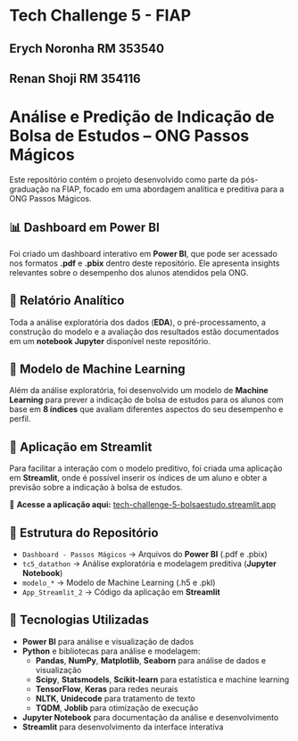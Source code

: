 # Tech Challenge 5 - FIAP

## Erych Noronha RM 353540
## Renan Shoji RM 354116

# Análise e Predição de Indicação de Bolsa de Estudos – ONG Passos Mágicos  

Este repositório contém o projeto desenvolvido como parte da pós-graduação na FIAP, focado em uma abordagem analítica e preditiva para a ONG Passos Mágicos.  

## 📊 Dashboard em Power BI  
Foi criado um dashboard interativo em **Power BI**, que pode ser acessado nos formatos **.pdf** e **.pbix** dentro deste repositório. Ele apresenta insights relevantes sobre o desempenho dos alunos atendidos pela ONG.  

## 📑 Relatório Analítico  
Toda a análise exploratória dos dados (**EDA**), o pré-processamento, a construção do modelo e a avaliação dos resultados estão documentados em um **notebook Jupyter** disponível neste repositório.  

## 🤖 Modelo de Machine Learning  
Além da análise exploratória, foi desenvolvido um modelo de **Machine Learning** para prever a indicação de bolsa de estudos para os alunos com base em **8 índices** que avaliam diferentes aspectos do seu desempenho e perfil.  

## 🚀 Aplicação em Streamlit  
Para facilitar a interação com o modelo preditivo, foi criada uma aplicação em **Streamlit**, onde é possível inserir os índices de um aluno e obter a previsão sobre a indicação à bolsa de estudos.  

🔗 **Acesse a aplicação aqui:** [tech-challenge-5-bolsaestudo.streamlit.app](https://tech-challenge-5-bolsaestudo.streamlit.app/)  

## 📂 Estrutura do Repositório  
- `Dashboard - Passos Mágicos` → Arquivos do **Power BI** (.pdf e .pbix)  
- `tc5_datathon` → Análise exploratória e modelagem preditiva (**Jupyter Notebook**)  
- `modelo_*` → Modelo de Machine Learning  (.h5 e .pkl)
- `App_Streamlit_2` → Código da aplicação em **Streamlit**  

## 📌 Tecnologias Utilizadas  
- **Power BI** para análise e visualização de dados  
- **Python** e bibliotecas para análise e modelagem:
  - **Pandas**, **NumPy**, **Matplotlib**, **Seaborn** para análise de dados e visualização  
  - **Scipy**, **Statsmodels**, **Scikit-learn** para estatística e machine learning  
  - **TensorFlow**, **Keras** para redes neurais  
  - **NLTK**, **Unidecode** para tratamento de texto  
  - **TQDM**, **Joblib** para otimização de execução  
- **Jupyter Notebook** para documentação da análise e desenvolvimento  
- **Streamlit** para desenvolvimento da interface interativa  
